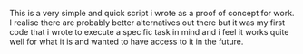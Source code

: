 This is a very simple and quick script i wrote as a proof of concept for work. I realise there are probably better alternatives out there but it was my first code that i wrote to execute a specific task in mind and i feel it works quite well for what it is and wanted to have access to it in the future.

